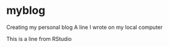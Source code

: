 # myblog
Creating my personal blog
A line I wrote on my local computer

This is a line from RStudio

